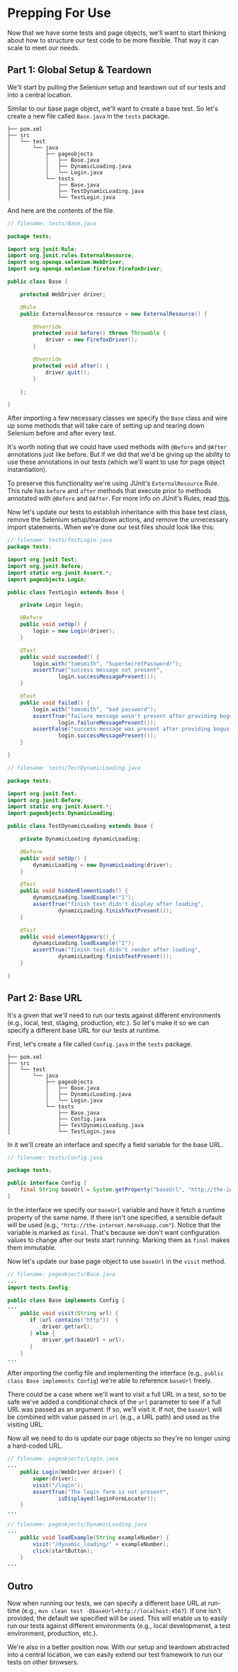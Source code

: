 # Prepping For Use

Now that we have some tests and page objects, we'll want to start thinking about how to structure our test code to be more flexible. That way it can scale to meet our needs.

## Part 1: Global Setup & Teardown

We'll start by pulling the Selenium setup and teardown out of our tests and into a central location.

Similar to our base page object, we'll want to create a base test. So let's create a new file called `Base.java` in the `tests` package.

```text
├── pom.xml
├── src
│   └── test
│       └── java
│           ├── pageobjects
│           │   ├── Base.java
│           │   ├── DynamicLoading.java
│           │   └── Login.java
│           └── tests
│               ├── Base.java
│               ├── TestDynamicLoading.java
│               └── TestLogin.java
```

And here are the contents of the file.

```java
// filename: tests/Base.java

package tests;

import org.junit.Rule;
import org.junit.rules.ExternalResource;
import org.openqa.selenium.WebDriver;
import org.openqa.selenium.firefox.FirefoxDriver;

public class Base {

    protected WebDriver driver;

    @Rule
    public ExternalResource resource = new ExternalResource() {

        @Override
        protected void before() throws Throwable {
            driver = new FirefoxDriver();
        }

        @Override
        protected void after() {
            driver.quit();
        }

    };

}
```

After importing a few necessary classes we specify the `Base` class and wire up some methods that will take care of setting up and tearing down Selenium before and after every test.

It's worth noting that we could have used methods with `@Before` and `@After` annotations just like before. But if we did that we'd be giving up the ability to use these annotations in our tests (which we'll want to use for page object instantiation).

To preserve this functionality we're using JUnit's `ExternalResource` Rule. This rule has `before` and `after` methods that execute prior to methods annotated with `@Before` and `@After`. For more info on JUnit's Rules, read [this](https://github.com/junit-team/junit/wiki/Rules).

Now let's update our tests to establish inheritance with this base test class, remove the Selenium setup/teardown actions, and remove the unnecessary import statements. When we're done our test files should look like this:

```java
// filename: tests/TestLogin.java
package tests;

import org.junit.Test;
import org.junit.Before;
import static org.junit.Assert.*;
import pageobjects.Login;

public class TestLogin extends Base {

    private Login login;

    @Before
    public void setUp() {
        login = new Login(driver);
    }

    @Test
    public void succeeded() {
        login.with("tomsmith", "SuperSecretPassword!");
        assertTrue("success message not present",
                login.successMessagePresent());
    }

    @Test
    public void failed() {
        login.with("tomsmith", "bad password");
        assertTrue("failure message wasn't present after providing bogus credentials",
                login.failureMessagePresent());
        assertFalse("success message was present after providing bogus credentials",
                login.successMessagePresent());
    }

}
```

```java
// filename: tests/TestDynamicLoading.java

package tests;

import org.junit.Test;
import org.junit.Before;
import static org.junit.Assert.*;
import pageobjects.DynamicLoading;

public class TestDynamicLoading extends Base {

    private DynamicLoading dynamicLoading;

    @Before
    public void setUp() {
        dynamicLoading = new DynamicLoading(driver);
    }

    @Test
    public void hiddenElementLoads() {
        dynamicLoading.loadExample("1");
        assertTrue("finish text didn't display after loading",
                dynamicLoading.finishTextPresent());
    }

    @Test
    public void elementAppears() {
        dynamicLoading.loadExample("2");
        assertTrue("finish text didn't render after loading",
                dynamicLoading.finishTextPresent());
    }

}
```

## Part 2: Base URL

It's a given that we'll need to run our tests against different environments (e.g., local, test, staging, production, etc.). So let's make it so we can specify a different base URL for our tests at runtime.

First, let's create a file called `Config.java` in the `tests` package.

```text
├── pom.xml
├── src
│   └── test
│       └── java
│           ├── pageobjects
│           │   ├── Base.java
│           │   ├── DynamicLoading.java
│           │   └── Login.java
│           └── tests
│               ├── Base.java
│               ├── Config.java
│               ├── TestDynamicLoading.java
│               └── TestLogin.java
```

In it we'll create an interface and specify a field variable for the base URL.

```java
// filename: tests/Config.java

package tests;

public interface Config {
    final String baseUrl = System.getProperty("baseUrl", "http://the-internet.herokuapp.com");
}
```

In the interface we specify our `baseUrl` variable and have it fetch a runtime property of the same name. If there isn't one specified, a sensible default will be used (e.g., `"http://the-internet.herokuapp.com"`). Notice that the variable is marked as `final`. That's because we don't want configuration values to change after our tests start running. Marking them as `final` makes them immutable.

Now let's update our base page object to use `baseUrl` in the `visit` method.

```java
// filename: pageobjects/Base.java
...
import tests.Config;

public class Base implements Config {
...
    public void visit(String url) {
       if (url.contains("http"))  {
           driver.get(url);
       } else {
           driver.get(baseUrl + url);
       }
    }
...
```

After importing the config file and implementing the interface (e.g., `public class Base implements Config`) we're able to reference `baseUrl` freely.

There could be a case where we'll want to visit a full URL in a test, so to be safe we've added a conditional check of the `url` parameter to see if a full URL was passed as an argument. If so, we'll visit it. If not, the `baseUrl` will be combined with value passed in `url` (e.g., a URL path) and used as the visiting URL.

Now all we need to do is update our page objects so they're no longer using a hard-coded URL.

```java
// filename: pageobjects/Login.java
...
    public Login(WebDriver driver) {
        super(driver);
        visit("/login");
        assertTrue("The login form is not present",
                isDisplayed(loginFormLocator));
    }
...
```

```java
// filename: pageobjects/DynamicLoading.java
...
    public void loadExample(String exampleNumber) {
        visit("/dynamic_loading/" + exampleNumber);
        click(startButton);
    }
...
```

## Outro

Now when running our tests, we can specify a different base URL at run-time (e.g., `mvn clean test -DbaseUrl=http://localhost:4567`). If one isn't provided, the default we specified will be used. This will enable us to easily run our tests against different environments (e.g., local developmenet, a test environment, production, etc.).

We're also in a better position now. With our setup and teardown abstracted into a central location, we can easily extend our test framework to run our tests on other browsers.
